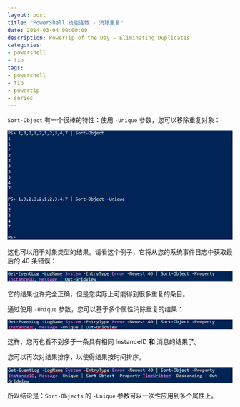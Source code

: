 ```yaml
---
layout: post
title: "PowerShell 技能连载 - 消除重复"
date: 2014-03-04 00:00:00
description: PowerTip of the Day - Eliminating Duplicates
categories:
- powershell
- tip
tags:
- powershell
- tip
- powertip
- series
---
```

`Sort-Object` 有一个很棒的特性：使用 `-Unique` 参数，您可以移除重复对象：

![](/img/2014-03-04-eliminating-duplicates-001.png)

这也可以用于对象类型的结果。请看这个例子，它将从您的系统事件日志中获取最后的 40 条错误：

![](/img/2014-03-04-eliminating-duplicates-002.png)

它的结果也许完全正确，但是您实际上可能得到很多重复的条目。

通过使用 `-Unique` 参数，您可以基于多个属性消除重复的结果：

![](/img/2014-03-04-eliminating-duplicates-003.png)

这样，您再也看不到多于一条具有相同 InstanceID **和** 消息的结果了。

您可以再次对结果排序，以使得结果按时间排序。

![](/img/2014-03-04-eliminating-duplicates-004.png)

所以结论是：`Sort-Objects` 的 `-Unique` 参数可以一次性应用到多个属性上。

<!--本文国际来源：[Eliminating Duplicates](http://community.idera.com/powershell/powertips/b/tips/posts/eliminating-duplicates)-->
